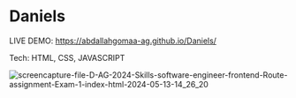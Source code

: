# Daniels

LIVE DEMO: https://abdallahgomaa-ag.github.io/Daniels/

Tech: HTML, CSS, JAVASCRIPT

![screencapture-file-D-AG-2024-Skills-software-engineer-frontend-Route-assignment-Exam-1-index-html-2024-05-13-14_26_20](https://github.com/AbdAllahGomaa-AG/Daniels/assets/73030608/50af28af-2944-4150-82ea-4dcdecc79a71)


